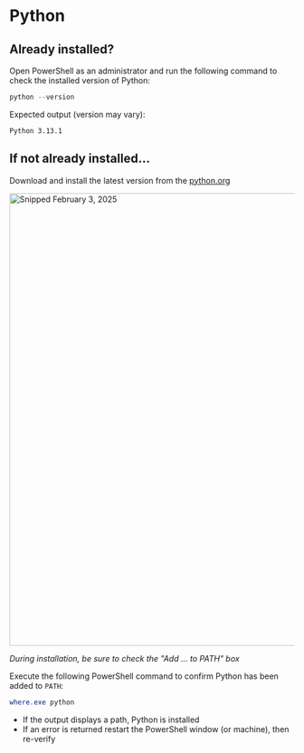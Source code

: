 # Python

## Already installed?

Open PowerShell as an administrator and run the following command to check the installed version of Python:
```powershell
python --version
```

Expected output (version may vary):
```
Python 3.13.1
```

## If not already installed...

Download and install the latest version from the [python.org](https://www.python.org/downloads)

<img src="https://github.com/user-attachments/assets/1f103580-e5a3-46fc-82c7-2c91e700e75c" width="800" title="Snipped February 3, 2025" />

_During installation, be sure to check the "Add ... to PATH" box_

Execute the following PowerShell command to confirm Python has been added to `PATH`:
```powershell
where.exe python
```

- If the output displays a path, Python is installed
- If an error is returned restart the PowerShell window (or machine), then re-verify
